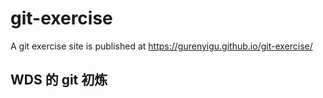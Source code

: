 # git-exercise
A git exercise site is published at https://gurenyigu.github.io/git-exercise/
## WDS 的 git 初炼
